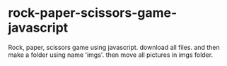 # rock-paper-scissors-game-javascript
Rock, paper, scissors game using javascript.
download all files. and then make a folder using name 'imgs'.
then move all pictures in imgs folder.
